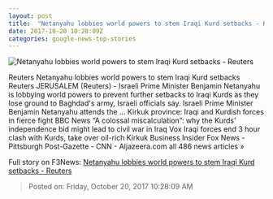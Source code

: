 ```yaml
---
layout: post
title:  "Netanyahu lobbies world powers to stem Iraqi Kurd setbacks - Reuters"
date: 2017-10-20 10:28:09Z
categories: google-news-top-stories
---
```


![Netanyahu lobbies world powers to stem Iraqi Kurd setbacks - Reuters](https://s2.reutersmedia.net/resources/r/?m=02&d=20171020&t=2&i=1206315245&w=&fh=545px&fw=&ll=&pl=&sq=&r=LYNXMPED9J0RE)

Reuters Netanyahu lobbies world powers to stem Iraqi Kurd setbacks Reuters JERUSALEM (Reuters) - Israeli Prime Minister Benjamin Netanyahu is lobbying world powers to prevent further setbacks to Iraqi Kurds as they lose ground to Baghdad's army, Israeli officials say. Israeli Prime Minister Benjamin Netanyahu attends the ... Kirkuk province: Iraqi and Kurdish forces in fierce fight BBC News “A colossal miscalculation”: why the Kurds' independence bid might lead to civil war in Iraq Vox Iraqi forces end 3 hour clash with Kurds, take over oil-rich Kirkuk Business Insider Fox News - Pittsburgh Post-Gazette - CNN - Aljazeera.com all 486 news articles »


Full story on F3News: [Netanyahu lobbies world powers to stem Iraqi Kurd setbacks - Reuters](http://www.f3nws.com/n/FuXYkB)

> Posted on: Friday, October 20, 2017 10:28:09 AM
